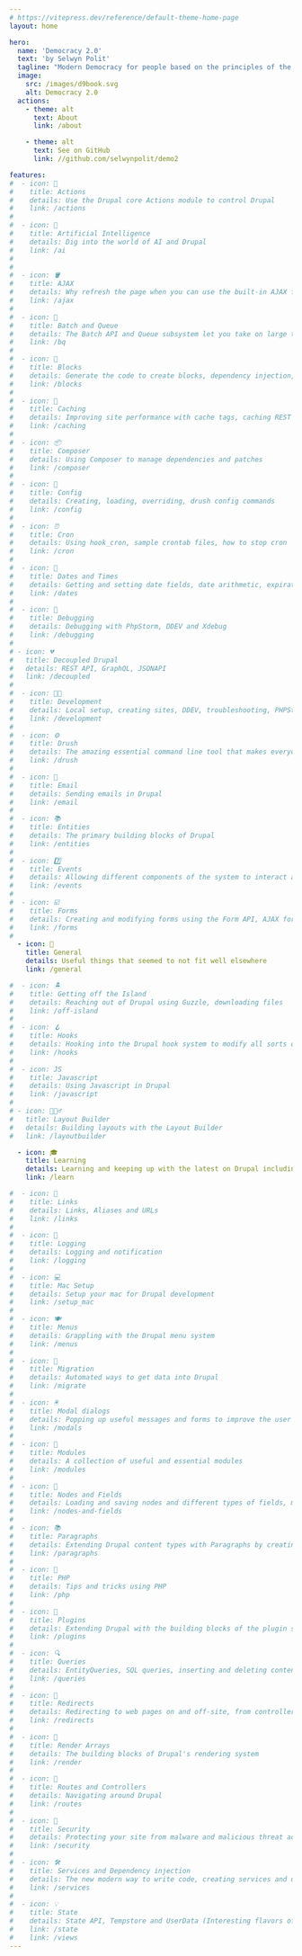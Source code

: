 ```yaml
---
# https://vitepress.dev/reference/default-theme-home-page
layout: home

hero:
  name: 'Democracy 2.0'
  text: 'by Selwyn Polit'
  tagline: "Modern Democracy for people based on the principles of the open source movement."
  image:
    src: /images/d9book.svg
    alt: Democracy 2.0
  actions:
    - theme: alt
      text: About
      link: /about

    - theme: alt
      text: See on GitHub
      link: //github.com/selwynpolit/demo2

features:
#  - icon: 🎯
#    title: Actions
#    details: Use the Drupal core Actions module to control Drupal
#    link: /actions
#
#  - icon: 🤯
#    title: Artificial Intelligence
#    details: Dig into the world of AI and Drupal
#    link: /ai
#
#
#  - icon: 🪣
#    title: AJAX
#    details: Why refresh the page when you can use the built-in AJAX functionality
#    link: /ajax
#
#  - icon: 🔢
#    title: Batch and Queue
#    details: The Batch API and Queue subsystem let you take on large tasks
#    link: /bq
#
#  - icon: 🧱
#    title: Blocks
#    details: Generate the code to create blocks, dependency injection, blocks with config forms, block permissions
#    link: /blocks
#
#  - icon: 💽
#    title: Caching
#    details: Improving site performance with cache tags, caching REST resources, development setup, various caching tips
#    link: /caching
#
#  - icon: 📦
#    title: Composer
#    details: Using Composer to manage dependencies and patches
#    link: /composer
#
#  - icon: 🧰
#    title: Config
#    details: Creating, loading, overriding, drush config commands
#    link: /config
#
#  - icon: ⏰
#    title: Cron
#    details: Using hook_cron, sample crontab files, how to stop cron
#    link: /cron
#
#  - icon: 📅
#    title: Dates and Times
#    details: Getting and setting date fields, date arithmetic, expiration, node creation and changed dates, Smart date module
#    link: /dates
#
#  - icon: 🐞
#    title: Debugging
#    details: Debugging with PhpStorm, DDEV and Xdebug
#    link: /debugging
#
# - icon: 💔
#   title: Decoupled Drupal
#   details: REST API, GraphQL, JSONAPI
#   link: /decoupled
#
#  - icon: 👩‍💻
#    title: Development
#    details: Local setup, creating sites, DDEV, troubleshooting, PHPStorm setup, Xdebug setup, Twig debugging
#    link: /development
#
#  - icon: ⚙️
#    title: Drush
#    details: The amazing essential command line tool that makes everyone\'s life so much better
#    link: /drush
#
#  - icon: 📧
#    title: Email
#    details: Sending emails in Drupal
#    link: /email
#
#  - icon: 📚
#    title: Entities
#    details: The primary building blocks of Drupal
#    link: /entities
#
#  - icon: 7️⃣
#    title: Events
#    details: Allowing different components of the system to interact and communicate with each other by subscribing and dispatching events.
#    link: /events
#
#  - icon: ☑️
#    title: Forms
#    details: Creating and modifying forms using the Form API, AJAX forms, modals
#    link: /forms
#
  - icon: 📖
    title: General
    details: Useful things that seemed to not fit well elsewhere
    link: /general

#  - icon: 🏝
#    title: Getting off the Island
#    details: Reaching out of Drupal using Guzzle, downloading files
#    link: /off-island
#
#  - icon: 🪝
#    title: Hooks
#    details: Hooking into the Drupal hook system to modify all sorts of things on the fly
#    link: /hooks
#
#  - icon: JS
#    title: Javascript
#    details: Using Javascript in Drupal
#    link: /javascript
#
# - icon: 🏋🏽‍♂️
#   title: Layout Builder
#   details: Building layouts with the Layout Builder
#   link: /layoutbuilder

  - icon: 🎓
    title: Learning
    details: Learning and keeping up with the latest on Drupal including podcasts, books and blogs
    link: /learn

#  - icon: 🔗
#    title: Links
#    details: Links, Aliases and URLs
#    link: /links
#
#  - icon: 📝
#    title: Logging
#    details: Logging and notification
#    link: /logging
#
#  - icon: 💻
#    title: Mac Setup
#    details: Setup your mac for Drupal development
#    link: /setup_mac
#
#  - icon: 🍽️
#    title: Menus
#    details: Grappling with the Drupal menu system
#    link: /menus
#
#  - icon: 🦅
#    title: Migration
#    details: Automated ways to get data into Drupal
#    link: /migrate
#
#  - icon: 🖲️
#    title: Modal dialogs
#    details: Popping up useful messages and forms to improve the user experience
#    link: /modals
#
#  - icon: 🧩
#    title: Modules
#    details: A collection of useful and essential modules
#    link: /modules
#
#  - icon: 🌳
#    title: Nodes and Fields
#    details: Loading and saving nodes and different types of fields, multivalue field magic, link fields, entity reference fields, url fields, storing JSON data into text fields, paragraphs, great cheat sheets
#    link: /nodes-and-fields
#
#  - icon: 📚
#    title: Paragraphs
#    details: Extending Drupal content types with Paragraphs by creating flexible and reusable content components.
#    link: /paragraphs
#
#  - icon: 🐘
#    title: PHP
#    details: Tips and tricks using PHP
#    link: /php
#
#  - icon: 🧱
#    title: Plugins
#    details: Extending Drupal with the building blocks of the plugin system
#    link: /plugins
#
#  - icon: 🔍
#    title: Queries
#    details: EntityQueries, SQL queries, inserting and deleting content
#    link: /queries
#
#  - icon: 🔀
#    title: Redirects
#    details: Redirecting to web pages on and off-site, from controllers, forms and more.
#    link: /redirects
#
#  - icon: 🔲
#    title: Render Arrays
#    details: The building blocks of Drupal's rendering system
#    link: /render
#
#  - icon: 🚦
#    title: Routes and Controllers
#    details: Navigating around Drupal 
#    link: /routes
#
#  - icon: 🔐
#    title: Security
#    details: Protecting your site from malware and malicious threat actors
#    link: /security
#
#  - icon: 🛠️
#    title: Services and Dependency injection
#    details: The new modern way to write code, creating services and using D.I. in controllers, drush commands
#    link: /services
#
#  - icon: 💡
#    title: State
#    details: State API, Tempstore and UserData (Interesting flavors of storage)
#    link: /state
#    link: /views
---
```


